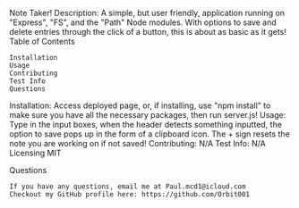Note Taker!
Description:
A simple, but user friendly, application running on "Express", "FS", and the "Path" Node modules. With options to save and delete entries through the click of a button, this is about as basic as it gets!
Table of Contents

    Installation
    Usage
    Contributing
    Test Info
    Questions

Installation:
Access deployed page, or, if installing, use "npm install" to make sure you have all the necessary packages, then run server.js!
Usage:
Type in the input boxes, when the header detects something inputted, the option to save pops up in the form of a clipboard icon. The + sign resets the note you are working on if not saved!
Contributing:
N/A
Test Info:
N/A
Licensing
MIT

Questions

    If you have any questions, email me at Paul.mcd1@icloud.com
    Checkout my GitHub profile here: https://github.com/Orbit001
